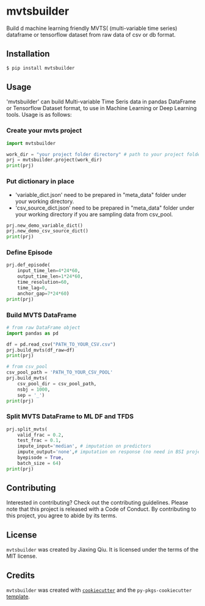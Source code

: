 # mvtsbuilder

Build d machine learning friendly MVTS( (multi-variable time series) dataframe or tensorflow dataset from raw data of csv or db format.

## Installation

```bash
$ pip install mvtsbuilder
```

## Usage

'mvtsbuilder' can build Multi-variable Time Seris data in pandas DataFrame or Tensorflow Dataset format, to use in Machine Learning or Deep Learning tools. 
Usage is as follows:

### Create your mvts project 

```python
import mvtsbuilder

work_dir = "your project folder directory" # path to your project folder
prj = mvtsbuilder.project(work_dir)
print(prj)
```

### Put dictionary in place

- 'variable_dict.json' need to be prepared in "meta_data" folder under your working directory. 
- 'csv_source_dict.json' need to be prepared in "meta_data" folder under your working directory if you are sampling data from csv_pool.

```python
prj.new_demo_variable_dict()
prj.new_demo_csv_source_dict()
print(prj)
```

### Define Episode

```python
prj.def_episode(
    input_time_len=4*24*60,
    output_time_len=1*24*60, 
    time_resolution=60, 
    time_lag=0, 
    anchor_gap=7*24*60)
print(prj)

```
### Build MVTS DataFrame 

```python
# from raw DataFrame object
import pandas as pd

df = pd.read_csv("PATH_TO_YOUR_CSV.csv")
prj.build_mvts(df_raw=df)
print(prj)

# from csv_pool
csv_pool_path = 'PATH_TO_YOUR_CSV_POOL'
prj.build_mvts(
    csv_pool_dir = csv_pool_path, 
    nsbj = 1000, 
    sep = '_')
print(prj)
```
### Split MVTS DataFrame to ML DF and TFDS

```python
prj.split_mvts(
    valid_frac = 0.2, 
    test_frac = 0.1, 
    impute_input='median', # imputation on predictors
    impute_output='none',# imputation on response (no need in BSI project)
    byepisode = True, 
    batch_size = 64)
print(prj)
```

## Contributing

Interested in contributing? Check out the contributing guidelines. Please note that this project is released with a Code of Conduct. By contributing to this project, you agree to abide by its terms.

## License

`mvtsbuilder` was created by Jiaxing Qiu. It is licensed under the terms of the MIT license.

## Credits

`mvtsbuilder` was created with [`cookiecutter`](https://cookiecutter.readthedocs.io/en/latest/) and the `py-pkgs-cookiecutter` [template](https://github.com/py-pkgs/py-pkgs-cookiecutter).

